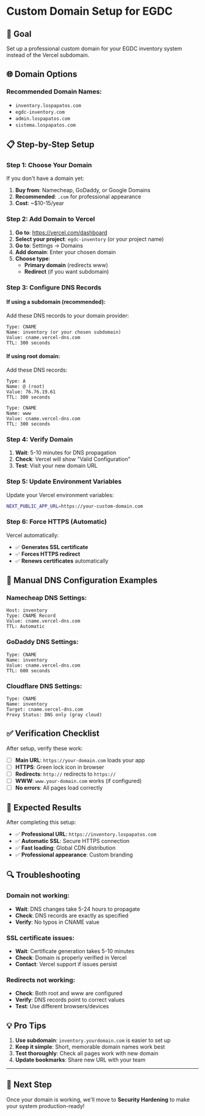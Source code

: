 # Custom Domain Setup for EGDC

## 🎯 Goal
Set up a professional custom domain for your EGDC inventory system instead of the Vercel subdomain.

## 🌐 Domain Options

### **Recommended Domain Names:**
- `inventory.lospapatos.com`
- `egdc-inventory.com`
- `admin.lospapatos.com`
- `sistema.lospapatos.com`

## 📋 Step-by-Step Setup

### **Step 1: Choose Your Domain**
If you don't have a domain yet:
1. **Buy from**: Namecheap, GoDaddy, or Google Domains
2. **Recommended**: `.com` for professional appearance
3. **Cost**: ~$10-15/year

### **Step 2: Add Domain to Vercel**
1. **Go to**: https://vercel.com/dashboard
2. **Select your project**: `egdc-inventory` (or your project name)
3. **Go to**: Settings → Domains
4. **Add domain**: Enter your chosen domain
5. **Choose type**: 
   - **Primary domain** (redirects www)
   - **Redirect** (if you want subdomain)

### **Step 3: Configure DNS Records**

#### **If using a subdomain (recommended):**
Add these DNS records to your domain provider:

```dns
Type: CNAME
Name: inventory (or your chosen subdomain)
Value: cname.vercel-dns.com
TTL: 300 seconds
```

#### **If using root domain:**
Add these DNS records:

```dns
Type: A
Name: @ (root)
Value: 76.76.19.61
TTL: 300 seconds

Type: CNAME  
Name: www
Value: cname.vercel-dns.com
TTL: 300 seconds
```

### **Step 4: Verify Domain**
1. **Wait**: 5-10 minutes for DNS propagation
2. **Check**: Vercel will show "Valid Configuration" 
3. **Test**: Visit your new domain URL

### **Step 5: Update Environment Variables**
Update your Vercel environment variables:

```bash
NEXT_PUBLIC_APP_URL=https://your-custom-domain.com
```

### **Step 6: Force HTTPS (Automatic)**
Vercel automatically:
- ✅ **Generates SSL certificate**
- ✅ **Forces HTTPS redirect** 
- ✅ **Renews certificates** automatically

## 🔧 Manual DNS Configuration Examples

### **Namecheap DNS Settings:**
```
Host: inventory
Type: CNAME Record  
Value: cname.vercel-dns.com
TTL: Automatic
```

### **GoDaddy DNS Settings:**
```
Type: CNAME
Name: inventory
Value: cname.vercel-dns.com  
TTL: 600 seconds
```

### **Cloudflare DNS Settings:**
```
Type: CNAME
Name: inventory
Target: cname.vercel-dns.com
Proxy Status: DNS only (gray cloud)
```

## ✅ **Verification Checklist**

After setup, verify these work:
- [ ] **Main URL**: `https://your-domain.com` loads your app
- [ ] **HTTPS**: Green lock icon in browser
- [ ] **Redirects**: `http://` redirects to `https://`
- [ ] **WWW**: `www.your-domain.com` works (if configured)
- [ ] **No errors**: All pages load correctly

## 🎯 **Expected Results**

After completing this setup:
- ✅ **Professional URL**: `https://inventory.lospapatos.com`
- ✅ **Automatic SSL**: Secure HTTPS connection
- ✅ **Fast loading**: Global CDN distribution
- ✅ **Professional appearance**: Custom branding

## 🔍 **Troubleshooting**

### **Domain not working:**
- **Wait**: DNS changes take 5-24 hours to propagate
- **Check**: DNS records are exactly as specified
- **Verify**: No typos in CNAME value

### **SSL certificate issues:**
- **Wait**: Certificate generation takes 5-10 minutes
- **Check**: Domain is properly verified in Vercel
- **Contact**: Vercel support if issues persist

### **Redirects not working:**
- **Check**: Both root and www are configured
- **Verify**: DNS records point to correct values
- **Test**: Use different browsers/devices

## 💡 **Pro Tips**

1. **Use subdomain**: `inventory.yourdomain.com` is easier to set up
2. **Keep it simple**: Short, memorable domain names work best
3. **Test thoroughly**: Check all pages work with new domain
4. **Update bookmarks**: Share new URL with your team

---

## 🚀 **Next Step**

Once your domain is working, we'll move to **Security Hardening** to make your system production-ready!